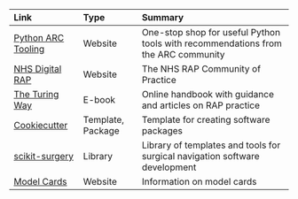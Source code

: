 
| Link | Type | Summary | 
| :--- | :--- | :--- |
| [Python ARC Tooling](https://github-pages.arc.ucl.ac.uk/python-tooling/) | Website | One-stop shop for useful Python tools with recommendations from the ARC community |
| [NHS Digital RAP](https://nhsdigital.github.io/rap-community-of-practice/) | Website | The NHS RAP Community of Practice |
| [The Turing Way](https://book.the-turing-way.org/project-design/pd-overview/)  | E-book | Online handbook with guidance and articles on RAP practice |
| [Cookiecutter](https://cookiecutter.readthedocs.io/en/stable/) | Template, Package | Template for creating software packages
| [scikit-surgery](https://github.com/SciKit-Surgery) | Library | Library of templates and tools for surgical navigation software development |
| [Model Cards](https://www.kaggle.com/code/var0101/model-cards) | Website | Information on model cards |
